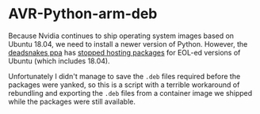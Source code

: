 # AVR-Python-arm-deb

Because Nvidia continues to ship operating system images based on Ubuntu 18.04,
we need to install a newer version of Python. However, the
[deadsnakes ppa](https://launchpad.net/~deadsnakes/+archive/ubuntu/ppa)
has [stopped hosting packages](https://github.com/deadsnakes/issues/issues/251)
for EOL-ed versions of Ubuntu (which includes 18.04).

Unfortunately I didn't manage to save the `.deb` files required before the packages
were yanked, so this is a script with a terrible workaround of rebundling and exporting
the `.deb` files from a container image we shipped while the packages were still
available.
